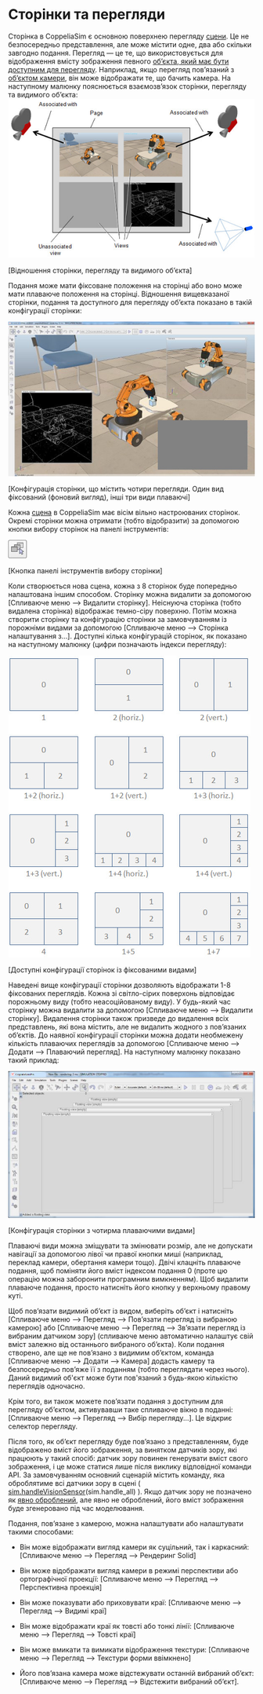 # Сторінки та перегляди #
Сторінка в CoppeliaSim є основною поверхнею перегляду [сцени](https://www.coppeliarobotics.com/helpFiles/en/scenes.htm). Це не безпосередньо представлення, але може містити одне, два або скільки завгодно подання. Перегляд — це те, що використовується для відображення вмісту зображення певного [об’єкта, який має бути доступним для перегляду](https://www.coppeliarobotics.com/helpFiles/en/viewableObjects.htm). Наприклад, якщо перегляд пов’язаний з [об’єктом камери](https://www.coppeliarobotics.com/helpFiles/en/cameras.htm), він може відображати те, що бачить камера. На наступному малюнку пояснюється взаємозв’язок сторінки, перегляду та видимого об’єкта:
![pagesAndViews1](pagesAndViews1.jpg)

[Відношення сторінки, перегляду та видимого об’єкта]

Подання може мати фіксоване положення на сторінці або воно може мати плаваюче положення на сторінці. Відношення вищевказаної сторінки, подання та доступного для перегляду об’єкта показано в такій конфігурації сторінки:

![pagesAndViews2](pagesAndViews2.jpg)

[Конфігурація сторінки, що містить чотири перегляди. Один вид фіксований (фоновий вигляд), інші три види плаваючі]

Кожна [сцена](https://www.coppeliarobotics.com/helpFiles/en/scenes.htm) в CoppeliaSim має вісім вільно настроюваних сторінок. Окремі сторінки можна отримати (тобто відобразити) за допомогою кнопки вибору сторінок на панелі інструментів:

![pages](pages.jpg)

[Кнопка панелі інструментів вибору сторінки]

Коли створюється нова сцена, кожна з 8 сторінок буде попередньо налаштована іншим способом. Сторінку можна видалити за допомогою [Спливаюче меню --> Видалити сторінку]. Неіснуюча сторінка (тобто видалена сторінка) відображає темно-сіру поверхню. Потім можна створити сторінку та конфігурацію сторінки за замовчуванням із порожніми видами за допомогою [Спливаюче меню --> Сторінка налаштування з...]. Доступні кілька конфігурацій сторінок, як показано на наступному малюнку (цифри позначають індекси перегляду):

![pageConfigs](pageConfigs.jpg)

[Доступні конфігурації сторінок із фіксованими видами]

Наведені вище конфігурації сторінки дозволяють відображати 1-8 фіксованих переглядів. Кожна зі світло-сірих поверхонь відповідає порожньому виду (тобто неасоційованому виду). У будь-який час сторінку можна видалити за допомогою [Спливаюче меню --> Видалити сторінку]. Видалення сторінки також призведе до видалення всіх представлень, які вона містить, але не видалить жодного з пов’язаних об’єктів. До наявної конфігурації сторінки можна додати необмежену кількість плаваючих переглядів за допомогою [Спливаюче меню --> Додати --> Плаваючий перегляд]. На наступному малюнку показано такий приклад:

![pagesAndViews3](pagesAndViews3.jpg)

[Конфігурація сторінки з чотирма плаваючими видами]

Плаваючі види можна зміщувати та змінювати розмір, але не допускати навігації за допомогою лівої чи правої кнопки миші (наприклад, переклад камери, обертання камери тощо). Двічі клацніть плаваюче подання, щоб поміняти його вміст індексом подання 0 (проте цю операцію можна заборонити програмним вимкненням). Щоб видалити плаваюче подання, просто натисніть його кнопку у верхньому правому куті.

Щоб пов’язати видимий об’єкт із видом, виберіть об’єкт і натисніть [Спливаюче меню --> Перегляд --> Пов’язати перегляд із вибраною камерою] або [Спливаюче меню --> Перегляд --> Зв’язати перегляд із вибраним датчиком зору] (спливаюче меню автоматично налаштує свій вміст залежно від останнього вибраного об’єкта). Коли подання створено, але ще не пов’язано з видимим об’єктом, команда [Спливаюче меню --> Додати --> Камера] додасть камеру та безпосередньо пов’яже її з поданням (тобто переглядати через нього). Даний видимий об'єкт може бути пов'язаний з будь-якою кількістю переглядів одночасно.

Крім того, ви також можете пов’язати подання з доступним для перегляду об’єктом, активувавши таке спливаюче вікно в поданні: [Спливаюче меню --> Перегляд --> Вибір перегляду...]. Це відкриє селектор перегляду.

Після того, як об’єкт перегляду буде пов’язано з представленням, буде відображено вміст його зображення, за винятком датчиків зору, які працюють у такий спосіб: датчик зору повинен генерувати вміст свого зображення, і це може статися лише після виклику відповідної команди API. За замовчуванням основний сценарій містить команду, яка оброблятиме всі датчики зору в сцені ( [sim.handleVisionSensor](https://www.coppeliarobotics.com/helpFiles/en/regularApi/simHandleVisionSensor.htm)(sim.handle_all) ). Якщо датчик зору не позначено як [явно оброблений](https://www.coppeliarobotics.com/helpFiles/en/explicitHandling.htm), але явно не оброблений, його вміст зображення буде згенеровано під час моделювання.

Подання, пов’язане з камерою, можна налаштувати або налаштувати такими способами:

+ Він може відображати вигляд камери як суцільний, так і каркасний: [Спливаюче меню --> Перегляд --> Рендеринг Solid]

+ Він може відображати вигляд камери в режимі перспективи або ортографічної проекції: [Спливаюче меню --> Перегляд --> Перспективна проекція]

+ Він може показувати або приховувати краї: [Спливаюче меню --> Перегляд --> Видимі краї]

+ Він може відображати краї як товсті або тонкі лінії: [Спливаюче меню --> Перегляд --> Товсті краї]

+ Він може вмикати та вимикати відображення текстури: [Спливаюче меню --> Перегляд --> Текстури форми ввімкнено]

+ Його пов’язана камера може відстежувати останній вибраний об’єкт: [Спливаюче меню --> Перегляд --> Відстежити вибраний об’єкт].
